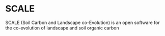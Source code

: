 # SCALE
SCALE (Soil Carbon and Landscape co-Evolution) is an open software for the co-evolution of landscape and soil organic carbon
